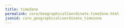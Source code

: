 ```yaml
---
title: timeZone
permalink: core/GeographicalCoordinate.timeZone.html
jsonid: core_geographicalcoordinate_timezone
---
```

